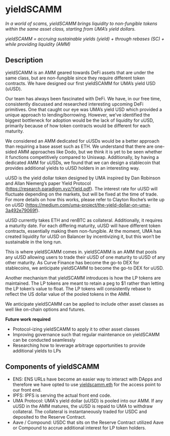 # yieldSCAMM

*In a world of scams, yieldSCAMM brings liquidity to non-fungible tokens within the same asset class, starting from UMA’s yield dollars.*

*yieldSCAMM = accruing sustainable yields (yield) + through rebases (SC) + while providing liquidity (AMM)*

## Description

yieldSCAMM is an AMM geared towards DeFi assets that are under the same class, but are non-fungible since they require different token contracts. We have designed our first yieldSCAMM for UMA’s yield USD (uUSD).

Our team has always been fascinated with DeFi. We have, in our free time, consistently discussed and researched interesting upcoming DeFi primitives. One that caught our eye was UMA’s yield USD which provided a unique approach to lending/borrowing. However, we’ve identified the biggest bottleneck for adoption would be the lack of liquidity for uUSD, primarily because of how token contracts would be different for each maturity.

We considered an AMM dedicated for uUSDs would be a better approach than requiring a base asset such as ETH. We understand that there are one-sided AMM approaches like Dodo, but we think it is yet to be seen whether it functions competitively compared to Uniswap. Additionally, by having a dedicated AMM for uUSDs, we found that we can design a stablecoin that provides additional yields to uUSD holders in an interesting way.

uUSD is the yield dollar token designed by UMA inspired by Dan Robinson and Allan Niemerg’s paper Yield Protocol (https://research.paradigm.xyz/Yield.pdf). The interest rate for uUSD will fluctuate depending on the markets, but will be fixed at the time of trade. For more details on how this works, please refer to Clayton Roche’s write up on uUSD (https://medium.com/uma-project/the-yield-dollar-on-uma-3a492e79069f).

uUSD currently takes ETH and renBTC as collateral. Additionally, it requires a maturity date. For each differing maturity, uUSD will have different token contracts, essentially making them non-fungible. At the moment, UMA has created liquidity for uUSD on Balancer by incentivizing it, but this won’t be sustainable in the long run.

This is where yieldSCAMM comes in. yieldSCAMM is an AMM that pools any uUSD allowing users to trade their uUSD of one maturity to uUSD of any other maturity. As Curve Finance has become the go-to DEX for stablecoins, we anticipate yieldSCAMM to become the go-to DEX for uUSD. 

Another mechanism that yieldSCAMM introduces is how the LP tokens are maintained. The LP tokens are meant to retain a peg to $1 rather than letting the LP token’s value to float. The LP tokens will consistently rebase to reflect the US dollar value of the pooled tokens in the AMM.

We anticipate yieldSCAMM can be applied to include other asset classes as well like on-chain options and futures.

**Future work required**
* Protocol-izing yieldSCAMM to apply it to other asset classes
* Improving governance such that regular maintenance on yieldSCAMM can be conducted seamlessly
* Researching how to leverage arbitrage opportunities to provide additional yields to LPs

## Components of yieldSCAMM
* ENS: ENS URLs have become an easier way to interact with DApps and therefore we have opted to use [yieldscamm.eth](yieldscamm.eth) for the access point to our front end.
* IPFS: IPFS is serving the actual front end code.
* UMA Protocol: UMA's yield dollar (uUSD) is pooled into our AMM. If any uUSD in the AMM matures, the uUSD is repaid to UMA to withdraw collateral. The collateral is instantaneously traded for USDC and deposited to the Reserve Contract.
* Aave / Compound: USDC that sits on the Reserve Contract utilized Aave or Compound to accrue additional interest for LP token holders.

